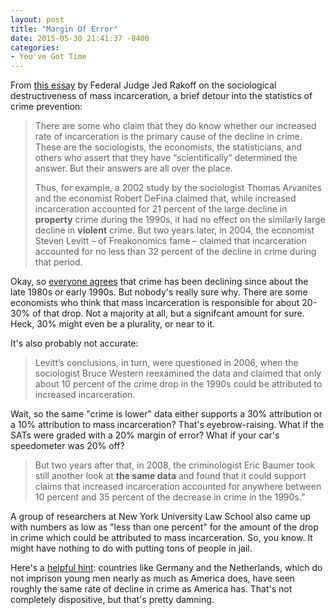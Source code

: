 ```yaml
---
layout: post
title: "Margin Of Error"
date: 2015-05-30 21:41:37 -0400
categories: 
- You've Got Time
---
```


From [this essay][1] by Federal Judge Jed Rakoff on the sociological destructiveness of mass incarceration, a brief detour into the statistics of crime prevention:

> There are some who claim that they do know whether our increased rate of incarceration is the primary cause of the decline in crime. These are the sociologists, the economists, the statisticians, and others who assert that they have “scientifically” determined the answer. But their answers are all over the place. 
>
> Thus, for example, a 2002 study by the sociologist Thomas Arvanites and the economist Robert DeFina claimed that, while increased incarceration accounted for 21 percent of the large decline in **property** crime during the 1990s, it had no effect on the similarly large decline in **violent** crime. But two years later, in 2004, the economist Steven Levitt – of Freakonomics fame – claimed that incarceration accounted for no less than 32 percent of the decline in crime during that period.

Okay, so [everyone agrees][2] that crime has been declining since about the late 1980s or early 1990s. But nobody's really sure why. There are some economists who think that mass incarceration is responsible for about 20-30% of that drop. Not a majority at all, but a signifcant amount for sure. Heck, 30% might even be a plurality, or near to it.

It's also probably not accurate:

> Levitt’s conclusions, in turn, were questioned in 2006, when the sociologist Bruce Western reexamined the data and claimed that only about 10 percent of the crime drop in the 1990s could be attributed to increased incarceration. 

Wait, so the same "crime is lower" data either supports a 30% attribution or a 10% attribution to mass incarceration? That's eyebrow-raising. What if the SATs were graded with a 20% margin of error? What if your car's speedometer was 20% off? 

> But two years after that, in 2008, the criminologist Eric Baumer took still another look at **the same data** and found that it could support claims that increased incarceration accounted for anywhere between 10 percent and 35 percent of the decrease in crime in the 1990s.”

A group of researchers at New York University Law School also came up with numbers as low as "less than one percent" for the amount of the drop in crime which could be attributed to mass incarceration. So, you know. It might have nothing to do with putting tons of people in jail.

Here's a [helpful hint][3]: countries like Germany and the Netherlands, which do not imprison young men nearly as much as America does, have seen roughly the same rate of decline in crime as America has. That's not completely dispositive, but that's pretty damning.

[1]:	http://www.nybooks.com/articles/archives/2015/may/21/mass-incarceration-silence-judges/
[2]:	http://www.forbes.com/sites/neilhowe/2015/05/28/whats-behind-the-decline-in-crime/
[3]:	http://www.economist.com/news/leaders/21582004-crime-plunging-rich-world-keep-it-down-governments-should-focus-prevention-not